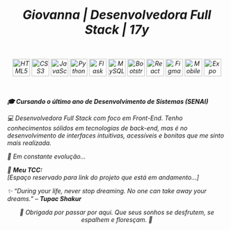 <h1 align="center"><i> Giovanna | Desenvolvedora Full Stack | 17y <i></h1>
<br/>

<!-- Tecnologias com apenas ícones -->
<p align="center">
  <img src="https://cdn.jsdelivr.net/gh/devicons/devicon/icons/html5/html5-original.svg" width="40" alt="HTML5" />
  <img src="https://cdn.jsdelivr.net/gh/devicons/devicon/icons/css3/css3-original.svg" width="40" alt="CSS3" />
  <img src="https://cdn.jsdelivr.net/gh/devicons/devicon/icons/javascript/javascript-original.svg" width="40" alt="JavaScript" />
  <img src="https://cdn.jsdelivr.net/gh/devicons/devicon/icons/python/python-original.svg" width="40" alt="Python" />
  <img src="https://cdn.jsdelivr.net/gh/devicons/devicon/icons/flask/flask-original.svg" width="40" alt="Flask" />
  <img src="https://cdn.jsdelivr.net/gh/devicons/devicon/icons/mysql/mysql-original.svg" width="40" alt="MySQL" />
  <img src="https://cdn.jsdelivr.net/gh/devicons/devicon/icons/bootstrap/bootstrap-original.svg" width="40" alt="Bootstrap" />
  <img src="https://cdn.jsdelivr.net/gh/devicons/devicon/icons/react/react-original.svg" width="40" alt="React" />
  <img src="https://cdn.jsdelivr.net/gh/devicons/devicon/icons/figma/figma-original.svg" width="40" alt="Figma" />
  <img src="https://cdn.jsdelivr.net/gh/devicons/devicon/icons/android/android-original.svg" width="40" alt="Mobile" />
  <img src="https://cdn.jsdelivr.net/gh/devicons/devicon/icons/expo/expo-original.svg" width="40" alt="Expo" />
</p>

<br/>
  
  <strong align="center"> 🎓 Cursando o último ano de Desenvolvimento de Sistemas (SENAI) </strong>  
<p "> 💻 Desenvolvedora Full Stack com foco em Front-End. Tenho conhecimentos sólidos em tecnologias de back-end, mas é no desenvolvimento de interfaces intuitivas, acessíveis e bonitas que me sinto mais realizada.  </p>  
<p> 🧠 Em constante evolução... </p>  

  📝 <strong>Meu TCC:</strong>  
  <em>[Espaço reservado para link do projeto que está em andamento...]</em>  
<p><i>✨ “During your life, never stop dreaming. No one can take away your dreams.” – <strong>Tupac Shakur</strong> </i></p>


<p align="center"><i>🫧 Obrigada por passar por aqui. Que seus sonhos se desfrutem, se espalhem e floresçam. 🫧</i></p>
